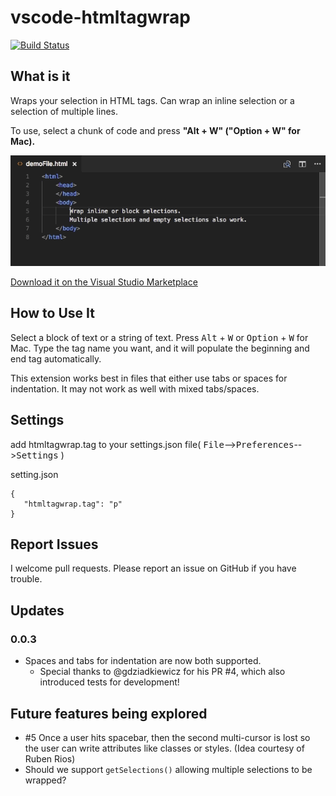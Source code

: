 # vscode-htmltagwrap
[![Build Status](https://travis-ci.org/Microsoft/vscode-htmltagwrap.svg?branch=master)](https://travis-ci.org/Microsoft/vscode-htmltagwrap)

## What is it
Wraps your selection in HTML tags.  Can wrap an inline selection or a selection of multiple lines.

To use, select a chunk of code and press **"Alt + W" ("Option + W" for Mac).**

![Wrap text in your images](images/screenshot.gif)

[Download it on the Visual Studio Marketplace](https://marketplace.visualstudio.com/items/bradgashler.htmltagwrap)

## How to Use It
Select a block of text or a string of text.  Press <kbd>Alt</kbd> + <kbd>W</kbd> or <kbd>Option</kbd> + <kbd>W</kbd> for Mac.  Type the tag name you want, and it will populate the beginning and end tag automatically.

This extension works best in files that either use tabs or spaces for indentation.  It may not work as well with mixed tabs/spaces.

## Settings

add htmltagwrap.tag to your settings.json file( <kbd>File</kbd>--><kbd>Preferences</kbd>--><kbd>Settings</kbd> )

setting.json 
 ```
 {
    "htmltagwrap.tag": "p"
 }
 ```

## Report Issues
I welcome pull requests.  Please report an issue on GitHub if you have trouble.

## Updates
### 0.0.3
* Spaces and tabs for indentation are now both supported.
    - Special thanks to @gdziadkiewicz for his PR #4, which also introduced tests for development!

## Future features being explored
- #5 Once a user hits spacebar, then the second multi-cursor is lost so the user can write attributes like classes or styles. (Idea courtesy of Ruben Rios)
- Should we support `getSelections()` allowing multiple selections to be wrapped?
